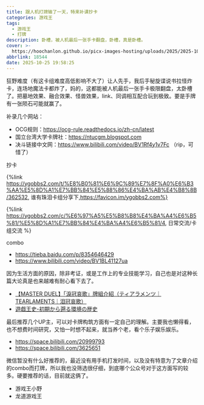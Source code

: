 ```yaml
---
title: 跟人机打牌输了一天，特来补课抄卡
categories: 游戏王
tags:
  - 游戏王
  - 打牌
description: 卧槽，被人机最后一张手卡翻盘，卧槽，真是卧槽。
cover: >-
  https://hoochanlon.github.io/picx-images-hosting/uploads/2025/2025-1025-205537.webp
abbrlink: 18544
date: 2025-10-25 19:58:25
---
```


狂野难度（有这卡组难度高低影响不大了）让人先手，我后手秘旋谍说书拉怪炸卡，连场地魔法卡都炸了，妈的，这都能被人机最后一张手卡极限翻盘，太卧槽了。把墓地效果、融合效果、怪兽效果，link、同调相互配合玩到极致。要是手牌有一张陨石可能就赢了。

补录几个网站：

* OCG规则：https://ocg-rule.readthedocs.io/zh-cn/latest
* 国立台湾大学卡牌社：https://ntucgm.blogspot.com
* 决斗链接中文网：https://www.bilibili.com/video/BV1Rf4y1v7Fc （rip，可惜了）

抄卡

{%link https://ygobbs2.com/t/%E8%B0%81%E6%9C%89%E7%8F%A0%E6%B3%AA%E5%8D%A1%E7%BB%84%E5%88%86%E4%BA%AB%E4%B8%8B/362532, 谁有珠泪卡组分享下,https://favicon.im/ygobbs2.com%}

{%link https://ygobbs2.com/c/%E6%97%A5%E5%B8%B8%E4%BA%A4%E6%B5%81/%E5%8D%A1%E7%BB%84%E4%BA%A4%E6%B5%81/4, 日常交流/卡组交流 %}

combo

* https://tieba.baidu.com/p/8354646429
* https://www.bilibili.com/video/BV1BL41127ua


因为生活方面的原因，除非考证，或是工作上的专业技能学习，自己也是对这种长篇大论真是也来越难有耐心看下去了。

* [【MASTER DUEL】「淚冠哀歌」牌組介紹（ティアラメンツ｜TEARLAMENTS｜泪冠哀歌）](https://theygopedia.blogspot.com/2023/05/master-dueltearlaments.html)
* [遊戯王史-初期から遡る環境の歴史](https://yugioh-history.com/category/deck-list)

最后推荐几个UP主，可以对卡牌构筑方面有一定自己的理解。主要我也懒得看，也不想费时间研究，又怕一时想不起来，就当养个老，看个乐子娱乐娱乐。

* https://space.bilibili.com/20999793
* https://space.bilibili.com/3625651

微信暂没有什么好推荐的，最近没有用手机打发时间，以及没有特意为了文章介绍的combo而打牌，所以我也没筛选很仔细，到底哪个公众号对于这方面写的较多。硬要推荐的话，目前就这俩了。

* 游戏王小野
* 龙道游戏王

